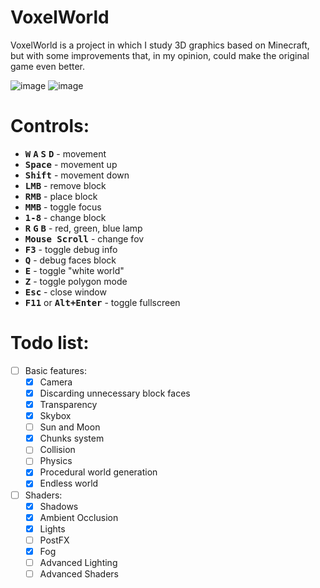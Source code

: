 # VoxelWorld

VoxelWorld is a project in which I study 3D graphics based on Minecraft, but with some improvements that, in my opinion, could make the original game even better.

![image](https://github.com/user-attachments/assets/f833ee66-bc3f-408e-a161-f082867ec600)
![image](https://github.com/user-attachments/assets/60335d11-ad47-43a3-83b5-55e434f10083)

# Controls:
- <kbd>**W**</kbd> <kbd>**A**</kbd> <kbd>**S**</kbd> <kbd>**D**</kbd> - movement
- <kbd>**Space**</kbd> - movement up
- <kbd>**Shift**</kbd> - movement down
- <kbd>**LMB**</kbd> - remove block
- <kbd>**RMB**</kbd> - place block
- <kbd>**MMB**</kbd> - toggle focus
- <kbd>**1-8**</kbd> - change block
- <kbd>**R**</kbd> <kbd>**G**</kbd> <kbd>**B**</kbd> - red, green, blue lamp
- <kbd>**Mouse Scroll**</kbd> - change fov
- <kbd>**F3**</kbd> - toggle debug info
- <kbd>**Q**</kbd> - debug faces block
- <kbd>**E**</kbd> - toggle "white world"
- <kbd>**Z**</kbd> - toggle polygon mode
- <kbd>**Esc**</kbd> - close window
- <kbd>**F11**</kbd> or <kbd>**Alt+Enter**</kbd> - toggle fullscreen

# Todo list:
- [ ] Basic features:
  - [x] Camera
  - [x] Discarding unnecessary block faces
  - [x] Transparency
  - [x] Skybox
  - [ ] Sun and Moon
  - [x] Chunks system
  - [ ] Collision
  - [ ] Physics
  - [x] Procedural world generation
  - [x] Endless world
- [ ] Shaders:
  - [x] Shadows
  - [x] Ambient Occlusion
  - [x] Lights
  - [ ] PostFX
  - [x] Fog
  - [ ] Advanced Lighting
  - [ ] Advanced Shaders
